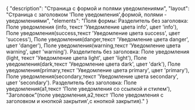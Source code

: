 {
"description": "Страница с формой и полями уведомлениями",
"layout": "Страница с заголовком 'Поле уведомления',формой, полями - уведомлениями",
"elements": "Поля формы: Разделитель без заголовка: Поле уведомления (info, текст 'Уведомление цвета info', цвет 'info'),
Поле уведомления(success,текст 'Уведомление цвета success', цвет 'success'), 
Поле уведомления(danger,текст 'Уведомление цвета danger', цвет 'danger'),
Поле уведомления(warning,текст 'Уведомление цвета warning', цвет 'warning').
Разделитель без заголовка:
Поле уведомления (light, текст 'Уведомление цвета light', цвет 'light'),
Поле уведомления(dark,текст 'Уведомление цвета dark', цвет 'dark'), 
Поле уведомления(primary,текст 'Уведомление цвета primary', цвет 'primary'),
Поле уведомления(secondary,текст 'Уведомление цвета secondary', цвет 'secondary').
Разделитель без заголовка:
Поле уведомления(a1,текст 'Поле уведомления со ссылкой и стилем'),
"Заголовок"(поле уведомления,a2,текст 'Поле уведомления с заголовком и кнопкой закрытия',c кнопкой закрытия)."
}